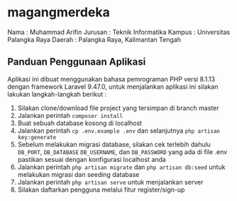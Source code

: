 # magangmerdeka

Nama : Muhammad Arifin
Jurusan : Teknik Informatika
Kampus : Universitas Palangka Raya
Daerah : Palangka Raya, Kalimantan Tengah

## Panduan Penggunaan Aplikasi

Aplikasi ini dibuat menggunakan bahasa pemrograman PHP versi 8.1.13 dengan framework Laravel 9.47.0, untuk menjalankan aplikasi ini silakan lakukan langkah-langkah berikut :
1. Silakan clone/download file project yang tersimpan di branch master
2. Jalankan perintah ```composer install```
3. Buat sebuah database kosong di localhost
4. Jalankan perintah ```cp .env.example .env``` dan selanjutnya ```php artisan key:generate```
5. Sebelum melakukan migrasi database, silakan cek terlebih dahulu ```DB_PORT```, ```DB_DATABASE```
```DB_USERNAME```, dan ```DB_PASSWORD``` yang ada di file .env pastikan sesuai dengan konfigurasi localhost anda
6. Jalankan perintah ```php artisan migrate``` dan ```php artisan db:seed``` untuk melakukan migrasi dan seeding database 
7. Jalankan perintah ```php artisan serve``` untuk menjalankan server
8. Silakan daftarkan pengguna melalui fitur register/sign-up
